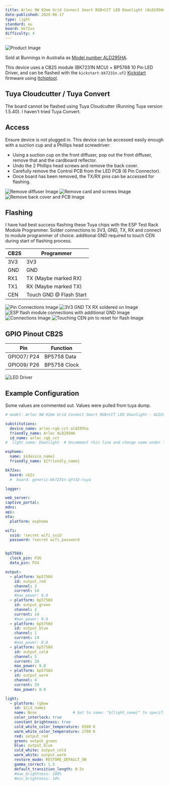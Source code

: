 ```yaml
---
title: Arlec 9W 92mm Grid Connect Smart RGB+CCT LED Downlight (ALD295HA)
date-published: 2025-06-17
type: light
standard: au
board: bk72xx
difficulty: 4
---
```


![Product Image](/ALD295HA.jpeg "Product Image")

Sold at Bunnings in Australia as [Model number ALD295HA](https://www.bunnings.com.au/arlec-9w-92mm-grid-connect-smart-rgb-cct-led-downlight_p0549111).

This device uses a CB2S module (BK7231N MCU) + BP5768 10 Pin LED Driver, and can be flashed with the `kickstart-bk7231n.uf2` [Kickstart](https://github.com/libretiny-eu/esphome-kickstart) firmware using [ltchiptool](https://github.com/libretiny-eu/ltchiptool).

## Tuya Cloudcutter / Tuya Convert

The board cannot be flashed using Tuya Cloudcutter (Running Tuya version 1.5.40). I haven't tried Tuya Convert.

## Access

Ensure device is not plugged in.
This device can be accessed easily enough with a suction cup and a Phillips head screwdriver:

- Using a suction cup on the front diffuser, pop out the front diffuser, remove that and the cardboard reflector.
- Undo the 2 Phillips head screws and remove the back cover.
- Carefully remove the Control PCB from the LED PCB (6 Pin Connector).
- Once board has been removed, the TX/RX pins can be accessed for flashing.

![Remove diffuser Image](/1.jpg "1")
![Remove card and screws Image](/2.jpg "2")
![Remove back cover and PCB Image](/3.jpg "3")

## Flashing

I have had best success flashing these Tuya chips  with the ESP Test Rack Module Programmer.
Solder connections to 3V3, GND, TX, RX and connect to module programmer of choice. additional GND required to touch CEN during start of flashing process.

| CB2S     | Programmer                |
| -------- | ------------------------- |
| 3V3      | 3V3                       |
| GND      | GND                       |
| RX1      | TX (Maybe marked RX)      |
| TX1      | RX (Maybe marked TX)      |
| CEN      | Touch GND @ Flash Start   |

![Pin Connections Image](/A.jpg "Pin Connections")
![3V3 GND TX RX soldered on Image](/B.jpg "3V3 GND TX RX soldered on")
![ESP flash module connections with additional GND Image](/C.jpg "ESP flash module connections with additional GND")
![Connections Image](/D.jpg "Connections")
![Touching CEN pin to reset for flash Image](/E.jpg "Touching CEN pin to reset for flash")

## GPIO Pinout CB2S

| Pin         | Function              |
| ----------- | --------------------- |
| GPIO07/ P24 | BP5758 Data           |
| GPIO09/ P26 | BP5758 Clock          |

![LED Driver](/4.jpg "BP5758")

## Example Configuration

Some values are commented out. Values were pulled from tuya dump.

```yaml
# model: Arlec 9W 92mm Grid Connect Smart RGB+CCT LED Downlight - ALD295HA (CB2S(BK7231N,tuya version was 1.5.40) + BP5758D)

substitutions:
  device_name: arlec-rgb-cct-ald295ha
  friendly_name: Arlec ALD295HA
  id_name: arlec_rgb_cct
#  light_name: Downlight  # Uncomment this line and change name under light entity to specifically name the light.

esphome:
  name: ${device_name}
  friendly_name: ${friendly_name}

bk72xx:
  board: cb2s
  #  board: generic-bk7231n-qfn32-tuya

logger:

web_server:  
captive_portal:
mdns:
api:
ota:
  platform: esphome

wifi:
  ssid: !secret wifi_ssid
  password: !secret wifi_password


bp5758d:
  clock_pin: P26
  data_pin: P24

output:
  - platform: bp5758d
    id: output_red
    channel: 3
    current: 14
    #max_power: 0.8
  - platform: bp5758d
    id: output_green
    channel: 2
    current: 14
    #max_power: 0.8
  - platform: bp5758d
    id: output_blue
    channel: 1
    current: 14
    #max_power: 0.8
  - platform: bp5758d
    id: output_cold
    channel: 5
    current: 24
    max_power: 0.8
  - platform: bp5758d
    id: output_warm
    channel: 4
    current: 24
    max_power: 0.8

light:
  - platform: rgbww
    id: ${id_name}
    name: None                # Set to name: "${light_name}" to specifically name the light
    color_interlock: true
    constant_brightness: true
    cold_white_color_temperature: 6500 K
    warm_white_color_temperature: 2700 K
    red: output_red
    green: output_green
    blue: output_blue
    cold_white: output_cold
    warm_white: output_warm
    restore_mode: RESTORE_DEFAULT_ON
    gamma_correct: 1.5
    default_transition_length: 0.5s
    #max_brightness: 100%
    #min_brightness: 10%
```
